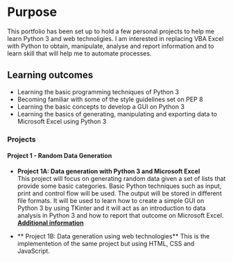 # Purpose <br>
This portfolio has been set up to hold a few personal projects to help me learn Python 3 and web technoligies. I am interested in replacing VBA Excel with Python to obtain, manipulate, analyse and report information and to learn skill that will help me to automate processes.

## Learning outcomes
- Learning the basic programming techniques of Python 3
- Becoming familiar with some of the style guidelines set on PEP 8
- Learning the basic concepts to develop a GUI on Python 3
- Learning the basics of generating, manipulating and exporting data to Microsoft Excel using Python 3

### Projects
#### Project 1 - Random Data Generation
- **Project 1A: Data generation with Python 3 and Microsoft Excel**   
This project will focus on generating random data given a set of lists that provide some basic categories. Basic Python techniques such as input, print and control flow will be used. The output will be stored in different file formats. It will be used to learn how to create a simple GUI on Python 3 by using TKinter and it will act as an introduction to data analysis in Python 3 and how to report that outcome on Microsoft Excel. <br> **[Additional information](https://github.com/jmoracalzas/my-portfolio/blob/master/Project_1/README.md)**

- ** Project 1B: Data generation using web technologies**
This is the implementetion of the same project but using HTML, CSS and JavaScript.
